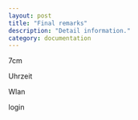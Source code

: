 ```yaml
---
layout: post
title: "Final remarks"
description: "Detail information."
category: documentation
---
```


7cm

Uhrzeit

Wlan

login


